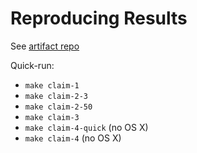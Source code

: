 # Reproducing Results

See [artifact repo](https://github.com/mlb2251/stitch-artifact)

Quick-run:
- `make claim-1`
- `make claim-2-3`
- `make claim-2-50`
- `make claim-3`
- `make claim-4-quick` (no OS X)
- `make claim-4` (no OS X)